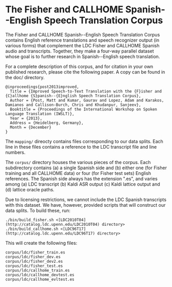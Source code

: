 The Fisher and CALLHOME Spanish--English Speech Translation Corpus
==================================================================

The Fisher and CALLHOME Spanish--English Speech Translation Corpus contains English reference
translations and speech recognizer output (in various forms) that complement the LDC Fisher and
CALLHOME Spanish audio and transcripts. Together, they make a four-way parallel dataset whose goal
is to further research in Spanish--English speech translation.

For a complete description of this corpus, and for citation in your own published research, please
cite the following paper. A copy can be found in the doc/ directory.

    @inproceedings{post2013improved,
      Title = {Improved Speech-to-Text Translation with the {F}isher and {C}allhome {S}panish--{E}nglish Speech Translation Corpus},
      Author = {Post, Matt and Kumar, Gaurav and Lopez, Adam and Karakos, Damianos and Callison-Burch, Chris and Khudanpur, Sanjeev},
      Booktitle = {Proceedings of the International Workshop on Spoken Language Translation (IWSLT)},
      Year = {2013},
      Address = {Heidelberg, Germany},
      Month = {December}
    }

The `mapping/` direocty contains files corresponding to our data splits. Each line in these files
contains a reference to the LDC transcript file and line numbers.

The `corpus/` directory houses the various pieces of the corpus. Each subdirectory contains (a) a
single Spanish side and (b) either one (for Fisher training and all CALLHOME data) or four (for
Fisher test sets) English references. The Spanish side always has the extension ".es", and varies
among (a) LDC transcript (b) Kaldi ASR output (c) Kaldi lattice output and (d) lattice oracle paths.
                                         
Due to licensing restrictions, we cannot include the LDC Spanish transcripts with this dataset. We
have, however, provided scripts that will construct our data splits. To build these, run:

    ./bin/build_fisher.sh <[LDC2010T04](http://catalog.ldc.upenn.edu/LDC2010T04) directory>
    ./bin/build_callhome.sh <[LDC96T17](http://catalog.ldc.upenn.edu/LDC96T17) directory>

This will create the following files:

    corpus/ldc/fisher_train.es
    corpus/ldc/fisher_dev.es
    corpus/ldc/fisher_dev2.es
    corpus/ldc/fisher_test.es
    corpus/ldc/callhome_train.es
    corpus/ldc/callhome_devtest.es
    corpus/ldc/callhome_evltest.es
